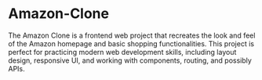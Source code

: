 # Amazon-Clone
The Amazon Clone is a frontend web project that recreates the look and feel of the Amazon homepage and basic shopping functionalities. This project is perfect for practicing modern web development skills, including layout design, responsive UI, and working with components, routing, and possibly APIs.
